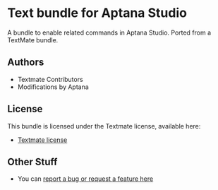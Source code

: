 # Text bundle for Aptana Studio

A bundle to enable related commands in Aptana Studio. Ported from a TextMate bundle.

## Authors

* Textmate Contributors
* Modifications by Aptana

## License

This bundle is licensed under the Textmate license, available here:

* [Textmate license](http://svn.textmate.org/trunk/LICENSE)

## Other Stuff

* You can [report a bug or request a feature here](http://github.com/aptana/text.ruble/issues)